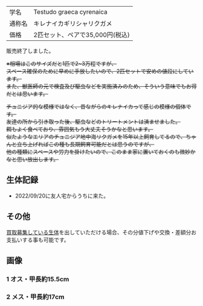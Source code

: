 |||
|:-|:-|
| 学名 | Testudo graeca cyrenaica |
| 通称名 | キレナイカギリシャリクガメ |
| 価格 | 2匹セット、ペアで35,000円(税込) |

販売終了しました。

~~※相場はこのサイズだと1匹で2~3万程ですが、~~  
 ~~スペース確保のために早めに手放したいので、2匹セットで安めの値段にしています。~~  
 ~~また、獣医師の元で検査及び駆虫などを実施済みのため、そういう意味でもお得だとは思います。~~  

~~チュニジア的な模様ではなく、昔ながらのキレナイカって感じの模様の個体です。~~  
~~友達の所から引き取った後、駆虫などのトリートメントは済ませました。~~  
~~餌もよく食べており、雰囲気もう大丈夫そうかなと思います。~~  
~~似たようなエリアのチュニジア地中海リクガメを15年以上飼育してるので、ちゃんと立ち上げればこの種も長期飼育可能だとは思うのですが、~~  
~~他の種類にスペースや労力を掛けたいので、このまま家に置いておくのも微妙かなと思い放出します。~~  

## 生体記録

* 2022/09/20に友人宅からうちに来た。

## その他

[買取募集している生体](/shopping/purchase-price-list)を出していただける場合、その分値下げや交換・差額分お支払いする事も可能です。

## 画像

<!-- * [真上からの画像]({{site.baseurl}}/assets/img/shopping/creatures/testudo-graeca-cyrenaica/0/overhead_12.jpeg) -->

### 1 オス・甲長約15.5cm

<!-- <blockquote class="twitter-tweet"><p lang="ja" dir="ltr"><a href="https://twitter.com/hashtag/%E3%82%AD%E3%83%AC%E3%83%8A%E3%82%A4%E3%82%AB%E3%82%AE%E3%83%AA%E3%82%B7%E3%83%A3%E3%83%AA%E3%82%AF%E3%82%AC%E3%83%A1?src=hash&amp;ref_src=twsrc%5Etfw">#キレナイカギリシャリクガメ</a> 1 (2号) <a href="https://t.co/0CmGcTYeVz">pic.twitter.com/0CmGcTYeVz</a></p>&mdash; うさ@いきものおき (@ikimonooki) <a href="https://twitter.com/ikimonooki/status/1577409604073697280?ref_src=twsrc%5Etfw">October 4, 2022</a></blockquote> <script async src="https://platform.twitter.com/widgets.js" charset="utf-8"></script> -->

### 2 メス・甲長約17cm

<!-- <blockquote class="twitter-tweet"><p lang="ja" dir="ltr"><a href="https://twitter.com/hashtag/%E3%82%AD%E3%83%AC%E3%83%8A%E3%82%A4%E3%82%AB%E3%82%AE%E3%83%AA%E3%82%B7%E3%83%A3%E3%83%AA%E3%82%AF%E3%82%AC%E3%83%A1?src=hash&amp;ref_src=twsrc%5Etfw">#キレナイカギリシャリクガメ</a> 2 (1号) <a href="https://t.co/brjyEWdRXY">pic.twitter.com/brjyEWdRXY</a></p>&mdash; うさ@いきものおき (@ikimonooki) <a href="https://twitter.com/ikimonooki/status/1577409915337207808?ref_src=twsrc%5Etfw">October 4, 2022</a></blockquote> <script async src="https://platform.twitter.com/widgets.js" charset="utf-8"></script> -->
